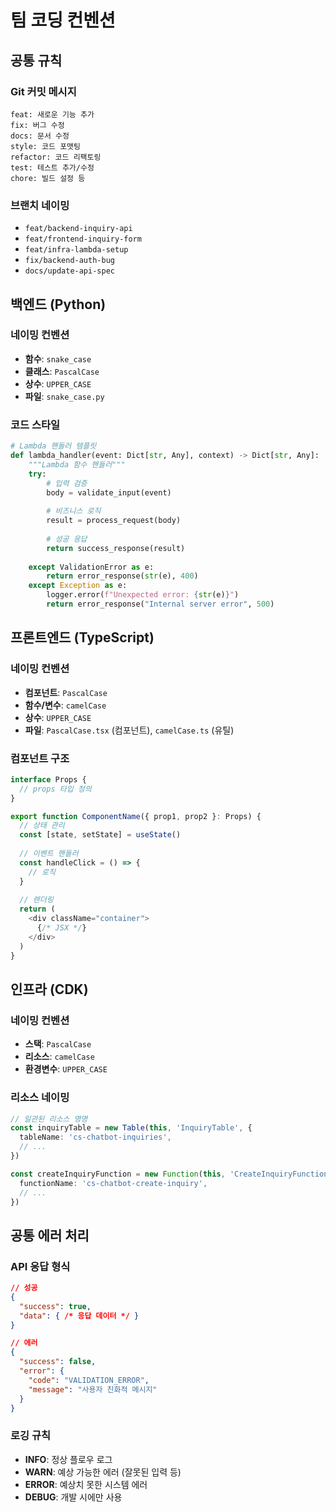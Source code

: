 # 팀 코딩 컨벤션

## 공통 규칙

### Git 커밋 메시지
```
feat: 새로운 기능 추가
fix: 버그 수정  
docs: 문서 수정
style: 코드 포맷팅
refactor: 코드 리팩토링
test: 테스트 추가/수정
chore: 빌드 설정 등
```

### 브랜치 네이밍
- `feat/backend-inquiry-api`
- `feat/frontend-inquiry-form`
- `feat/infra-lambda-setup`
- `fix/backend-auth-bug`
- `docs/update-api-spec`

## 백엔드 (Python)

### 네이밍 컨벤션
- **함수**: `snake_case`
- **클래스**: `PascalCase`
- **상수**: `UPPER_CASE`
- **파일**: `snake_case.py`

### 코드 스타일
```python
# Lambda 핸들러 템플릿
def lambda_handler(event: Dict[str, Any], context) -> Dict[str, Any]:
    """Lambda 함수 핸들러"""
    try:
        # 입력 검증
        body = validate_input(event)
        
        # 비즈니스 로직
        result = process_request(body)
        
        # 성공 응답
        return success_response(result)
        
    except ValidationError as e:
        return error_response(str(e), 400)
    except Exception as e:
        logger.error(f"Unexpected error: {str(e)}")
        return error_response("Internal server error", 500)
```

## 프론트엔드 (TypeScript)

### 네이밍 컨벤션
- **컴포넌트**: `PascalCase`
- **함수/변수**: `camelCase`
- **상수**: `UPPER_CASE`
- **파일**: `PascalCase.tsx` (컴포넌트), `camelCase.ts` (유틸)

### 컴포넌트 구조
```typescript
interface Props {
  // props 타입 정의
}

export function ComponentName({ prop1, prop2 }: Props) {
  // 상태 관리
  const [state, setState] = useState()
  
  // 이벤트 핸들러
  const handleClick = () => {
    // 로직
  }
  
  // 렌더링
  return (
    <div className="container">
      {/* JSX */}
    </div>
  )
}
```

## 인프라 (CDK)

### 네이밍 컨벤션
- **스택**: `PascalCase`
- **리소스**: `camelCase`
- **환경변수**: `UPPER_CASE`

### 리소스 네이밍
```typescript
// 일관된 리소스 명명
const inquiryTable = new Table(this, 'InquiryTable', {
  tableName: 'cs-chatbot-inquiries',
  // ...
})

const createInquiryFunction = new Function(this, 'CreateInquiryFunction', {
  functionName: 'cs-chatbot-create-inquiry',
  // ...
})
```

## 공통 에러 처리

### API 응답 형식
```json
// 성공
{
  "success": true,
  "data": { /* 응답 데이터 */ }
}

// 에러  
{
  "success": false,
  "error": {
    "code": "VALIDATION_ERROR",
    "message": "사용자 친화적 메시지"
  }
}
```

### 로깅 규칙
- **INFO**: 정상 플로우 로그
- **WARN**: 예상 가능한 에러 (잘못된 입력 등)
- **ERROR**: 예상치 못한 시스템 에러
- **DEBUG**: 개발 시에만 사용
